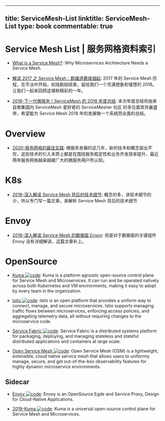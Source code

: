 
---
title: ServiceMesh-List
linktitle: ServiceMesh-List
type: book
commentable: true
---

# Service Mesh List | 服务网格资料索引

- [What is a Service Mesh?](https://avinetworks.com/what-are-microservices-and-containers/): Why Microservices Architecture Needs a Service Mesh.

- [解读 2017 之 Service Mesh：群雄逐鹿烽烟起](https://mp.weixin.qq.com/s/ur3PmLZ6VjP5L5FatIYYmg): 2017 年的 Service Mesh 历程，在平淡中开始，如戏剧般结束，留给我们一个充满想象和憧憬的 2018。让我们一起来回顾这堪称精彩的一年。

- [2018-下一代微服务！ServiceMesh 的 2018 年度总结](https://mp.weixin.qq.com/s/5j-1B5U8q2kE7f_DvPrBaw): 本次年度总结将由来自聚集国内 ServiceMesh 爱好者的 ServiceMesher 社区 的多位嘉宾共襄盛举，希望能为 Service Mesh 2018 年的发展做一个系统而全面的总结。

# Overview

- [2020-服务网格的最佳实践](https://xie.infoq.cn/article/a45f21af564c3ceb83af2ee0a): 微服务发展的这几年，新的技术和概念层出不穷，这些技术的引入本质上都是在围绕服务稳定性和业务开发效率提升，最近两年服务网格越来越被广大的微服务用户所认知。

# K8s

- [2018-深入解读 Service Mesh 背后的技术细节](https://mp.weixin.qq.com/s/GJLS4PQEeu4bV898rNv5jg): 概念的多，讲技术细节的少，所以专门写一篇文章，来解析 Service Mesh 背后的技术细节

# Envoy

- [2018-深入解读 Service Mesh 的数据面 Envoy](https://mp.weixin.qq.com/s/LDVwqOHUISulXNppClmduA): 但是对于数据面的关键组件 Envoy 没有详细解读，这篇文章补上。

# OpenSource

- [Kuma ![code](https://martrix-usa.oss-accelerate.aliyuncs.com/logo/code.svg)](https://kuma.io/docs/0.4.0/overview/what-is-kuma/): Kuma is a platform agnostic open-source control plane for Service Mesh and Microservices. It can run and be operated natively across both Kubernetes and VM environments, making it easy to adopt by every team in the organization.

- [Istio ![code](https://martrix-usa.oss-accelerate.aliyuncs.com/logo/code.svg)](https://istio.io/about/intro.html): Istio is an open platform that provides a uniform way to connect, manage, and secure microservices. Istio supports managing traffic flows between microservices, enforcing access policies, and aggregating telemetry data, all without requiring changes to the microservice code.

- [Service Fabric ![code](https://martrix-usa.oss-accelerate.aliyuncs.com/logo/code.svg)](https://github.com/Microsoft/service-fabric): Service Fabric is a distributed systems platform for packaging, deploying, and managing stateless and stateful distributed applications and containers at large scale.

- [Open Service Mesh ![code](https://martrix-usa.oss-accelerate.aliyuncs.com/logo/code.svg)](https://github.com/openservicemesh/osm): Open Service Mesh (OSM) is a lightweight, extensible, cloud native service mesh that allows users to uniformly manage, secure, and get out-of-the-box observability features for highly dynamic microservice environments.

## Sidecar

- [Envoy ![code](https://martrix-usa.oss-accelerate.aliyuncs.com/logo/code.svg)](https://www.envoyproxy.io/): Envoy is an OpenSource Egde and Service Proxy, Design for Cloud-Native Applications.

- [2019-Kuma ![code](https://martrix-usa.oss-accelerate.aliyuncs.com/logo/code.svg)](https://kuma.io/docs/0.1.0/#what-is-kuma): Kuma is a universal open-source control plane for Service Mesh and Microservices.

    